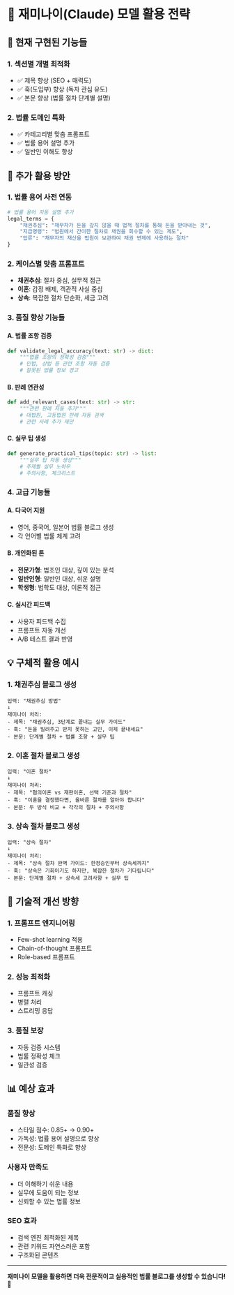 # 🧠 재미나이(Claude) 모델 활용 전략

## 🎯 **현재 구현된 기능들**

### 1. **섹션별 개별 최적화**
- ✅ 제목 향상 (SEO + 매력도)
- ✅ 훅(도입부) 향상 (독자 관심 유도)
- ✅ 본문 향상 (법률 절차 단계별 설명)

### 2. **법률 도메인 특화**
- ✅ 카테고리별 맞춤 프롬프트
- ✅ 법률 용어 설명 추가
- ✅ 일반인 이해도 향상

## 🚀 **추가 활용 방안**

### 1. **법률 용어 사전 연동**
```python
# 법률 용어 자동 설명 추가
legal_terms = {
    "채권추심": "채무자가 돈을 갚지 않을 때 법적 절차를 통해 돈을 받아내는 것",
    "지급명령": "법원에서 간이한 절차로 채권을 회수할 수 있는 제도",
    "압류": "채무자의 재산을 법원이 보관하여 채권 변제에 사용하는 절차"
}
```

### 2. **케이스별 맞춤 프롬프트**
- **채권추심**: 절차 중심, 실무적 접근
- **이혼**: 감정 배제, 객관적 사실 중심
- **상속**: 복잡한 절차 단순화, 세금 고려

### 3. **품질 향상 기능들**

#### **A. 법률 조항 검증**
```python
def validate_legal_accuracy(text: str) -> dict:
    """법률 조항의 정확성 검증"""
    # 민법, 상법 등 관련 조항 자동 검증
    # 잘못된 법률 정보 경고
```

#### **B. 판례 연관성**
```python
def add_relevant_cases(text: str) -> str:
    """관련 판례 자동 추가"""
    # 대법원, 고등법원 판례 자동 검색
    # 관련 사례 추가 제안
```

#### **C. 실무 팁 생성**
```python
def generate_practical_tips(topic: str) -> list:
    """실무 팁 자동 생성"""
    # 주제별 실무 노하우
    # 주의사항, 체크리스트
```

### 4. **고급 기능들**

#### **A. 다국어 지원**
- 영어, 중국어, 일본어 법률 블로그 생성
- 각 언어별 법률 체계 고려

#### **B. 개인화된 톤**
- **전문가형**: 법조인 대상, 깊이 있는 분석
- **일반인형**: 일반인 대상, 쉬운 설명
- **학생형**: 법학도 대상, 이론적 접근

#### **C. 실시간 피드백**
- 사용자 피드백 수집
- 프롬프트 자동 개선
- A/B 테스트 결과 반영

## 💡 **구체적 활용 예시**

### 1. **채권추심 블로그 생성**
```
입력: "채권추심 방법"
↓
재미나이 처리:
- 제목: "채권추심, 3단계로 끝내는 실무 가이드"
- 훅: "돈을 빌려주고 받지 못하는 고민, 이제 끝내세요"
- 본문: 단계별 절차 + 법률 조항 + 실무 팁
```

### 2. **이혼 절차 블로그 생성**
```
입력: "이혼 절차"
↓
재미나이 처리:
- 제목: "협의이혼 vs 재판이혼, 선택 기준과 절차"
- 훅: "이혼을 결정했다면, 올바른 절차를 알아야 합니다"
- 본문: 두 방식 비교 + 각각의 절차 + 주의사항
```

### 3. **상속 절차 블로그 생성**
```
입력: "상속 절차"
↓
재미나이 처리:
- 제목: "상속 절차 완벽 가이드: 한정승인부터 상속세까지"
- 훅: "상속은 기회이기도 하지만, 복잡한 절차가 기다립니다"
- 본문: 단계별 절차 + 상속세 고려사항 + 실무 팁
```

## 🔧 **기술적 개선 방향**

### 1. **프롬프트 엔지니어링**
- Few-shot learning 적용
- Chain-of-thought 프롬프트
- Role-based 프롬프트

### 2. **성능 최적화**
- 프롬프트 캐싱
- 병렬 처리
- 스트리밍 응답

### 3. **품질 보장**
- 자동 검증 시스템
- 법률 정확성 체크
- 일관성 검증

## 📊 **예상 효과**

### **품질 향상**
- 스타일 점수: 0.85+ → 0.90+
- 가독성: 법률 용어 설명으로 향상
- 전문성: 도메인 특화로 향상

### **사용자 만족도**
- 더 이해하기 쉬운 내용
- 실무에 도움이 되는 정보
- 신뢰할 수 있는 법률 정보

### **SEO 효과**
- 검색 엔진 최적화된 제목
- 관련 키워드 자연스러운 포함
- 구조화된 콘텐츠

---

**재미나이 모델을 활용하면 더욱 전문적이고 실용적인 법률 블로그를 생성할 수 있습니다!** 🎉
